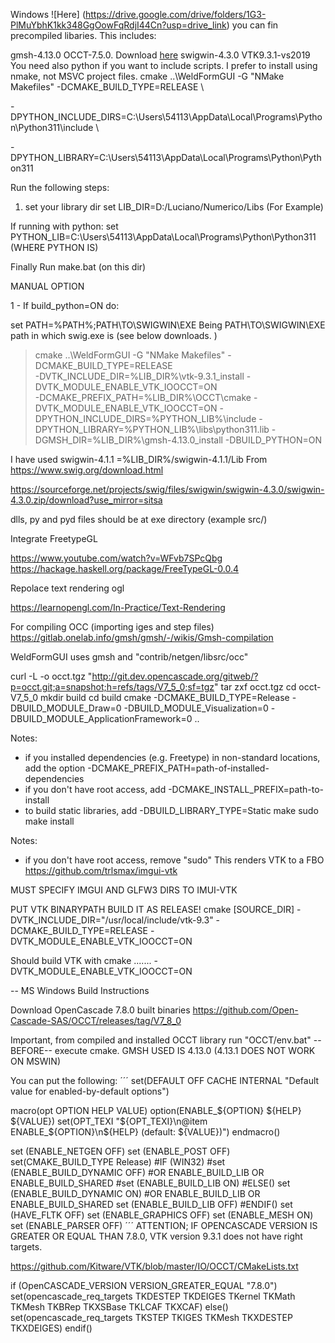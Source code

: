 Windows
![Here] (https://drive.google.com/drive/folders/1G3-PlMuYbhK1kk348GgOowFqRdjI44Cn?usp=drive_link) you can fin precompiled libaries. This includes:

gmsh-4.13.0
OCCT-7.5.0. Download [here](https://dev.opencascade.org/release/previous#node-87560)
swigwin-4.3.0
VTK9.3.1-vs2019
You need also python if you want to include scripts. I prefer to install using nmake, not MSVC project files. cmake ..\WeldFormGUI -G "NMake Makefiles" -DCMAKE_BUILD_TYPE=RELEASE \

-DPYTHON_INCLUDE_DIRS=C:\Users\54113\AppData\Local\Programs\Python\Python311\include \

-DPYTHON_LIBRARY=C:\Users\54113\AppData\Local\Programs\Python\Python311

Run the following steps:

1) set your library dir set LIB_DIR=D:/Luciano/Numerico/Libs (For Example)

If running with python:
set PYTHON_LIB=C:\Users\54113\AppData\Local\Programs\Python\Python311 (WHERE PYTHON IS)

Finally Run make.bat (on this dir)


MANUAL OPTION

1 - If build_python=ON do: 

set PATH=%PATH%;PATH\TO\SWIGWIN\EXE Being PATH\TO\SWIGWIN\EXE path in which swig.exe is (see below downloads. ) 
> cmake ..\WeldFormGUI -G "NMake Makefiles" -DCMAKE_BUILD_TYPE=RELEASE \
> -DVTK_INCLUDE_DIR=%LIB_DIR%\vtk-9.3.1_install -DVTK_MODULE_ENABLE_VTK_IOOCCT=ON \
> -DCMAKE_PREFIX_PATH=%LIB_DIR%\OCCT\cmake
> -DVTK_MODULE_ENABLE_VTK_IOOCCT=ON
> -DPYTHON_INCLUDE_DIRS=%PYTHON_LIB%\include
> -DPYTHON_LIBRARY=%PYTHON_LIB%\libs\python311.lib
> -DGMSH_DIR=%LIB_DIR%\gmsh-4.13.0_install -DBUILD_PYTHON=ON 

I have used swigwin-4.1.1 =%LIB_DIR%/swigwin-4.1.1/Lib From https://www.swig.org/download.html

https://sourceforge.net/projects/swig/files/swigwin/swigwin-4.3.0/swigwin-4.3.0.zip/download?use_mirror=sitsa

dlls, py and pyd files should be at exe directory (example src/)

Integrate FreetypeGL

https://www.youtube.com/watch?v=WFvb7SPcQbg https://hackage.haskell.org/package/FreeTypeGL-0.0.4

Repolace text rendering ogl

https://learnopengl.com/In-Practice/Text-Rendering

For compiling OCC (importing iges and step files) https://gitlab.onelab.info/gmsh/gmsh/-/wikis/Gmsh-compilation

WeldFormGUI uses gmsh and "contrib/netgen/libsrc/occ"

curl -L -o occt.tgz "http://git.dev.opencascade.org/gitweb/?p=occt.git;a=snapshot;h=refs/tags/V7_5_0;sf=tgz" tar zxf occt.tgz cd occt-V7_5_0 mkdir build cd build cmake -DCMAKE_BUILD_TYPE=Release -DBUILD_MODULE_Draw=0 -DBUILD_MODULE_Visualization=0 -DBUILD_MODULE_ApplicationFramework=0 ..

Notes:
* if you installed dependencies (e.g. Freetype) in non-standard locations, add the option -DCMAKE_PREFIX_PATH=path-of-installed-dependencies
* if you don't have root access, add -DCMAKE_INSTALL_PREFIX=path-to-install
* to build static libraries, add -DBUILD_LIBRARY_TYPE=Static
make sudo make install

Notes:
* if you don't have root access, remove "sudo"
This renders VTK to a FBO https://github.com/trlsmax/imgui-vtk

MUST SPECIFY IMGUI AND GLFW3 DIRS TO IMUI-VTK

PUT VTK BINARYPATH BUILD IT AS RELEASE! cmake [SOURCE_DIR] -DVTK_INCLUDE_DIR="/usr/local/include/vtk-9.3" -DCMAKE_BUILD_TYPE=RELEASE -DVTK_MODULE_ENABLE_VTK_IOOCCT=ON

Should build VTK with cmake ....... -DVTK_MODULE_ENABLE_VTK_IOOCCT=ON

-- MS Windows Build Instructions

Download OpenCascade 7.8.0 built binaries
https://github.com/Open-Cascade-SAS/OCCT/releases/tag/V7_8_0

Important, from compiled and installed OCCT library run "OCCT/env.bat" --BEFORE-- execute cmake.
GMSH USED IS 4.13.0 (4.13.1 DOES NOT WORK ON MSWIN)

You can put the following: ´´´ set(DEFAULT OFF CACHE INTERNAL "Default value for enabled-by-default options")

macro(opt OPTION HELP VALUE) option(ENABLE_${OPTION} ${HELP} ${VALUE}) set(OPT_TEXI "${OPT_TEXI}\n@item ENABLE_${OPTION}\n${HELP} (default: ${VALUE})") endmacro()

set (ENABLE_NETGEN OFF) set (ENABLE_POST OFF) set(CMAKE_BUILD_TYPE Release) #IF (WIN32) #set (ENABLE_BUILD_DYNAMIC OFF) #OR ENABLE_BUILD_LIB OR ENABLE_BUILD_SHARED #set (ENABLE_BUILD_LIB ON) #ELSE() set (ENABLE_BUILD_DYNAMIC ON) #OR ENABLE_BUILD_LIB OR ENABLE_BUILD_SHARED set (ENABLE_BUILD_LIB OFF) #ENDIF() set (HAVE_FLTK OFF) set (ENABLE_GRAPHICS OFF) set (ENABLE_MESH ON) set (ENABLE_PARSER OFF) ´´´ ATTENTION; IF OPENCASCADE VERSION IS GREATER OR EQUAL THAN 7.8.0, VTK version 9.3.1 does not have right targets.

https://github.com/Kitware/VTK/blob/master/IO/OCCT/CMakeLists.txt

if (OpenCASCADE_VERSION VERSION_GREATER_EQUAL "7.8.0") set(opencascade_req_targets TKDESTEP TKDEIGES TKernel TKMath TKMesh TKBRep TKXSBase TKLCAF TKXCAF) else() set(opencascade_req_targets TKSTEP TKIGES TKMesh TKXDESTEP TKXDEIGES) endif()